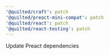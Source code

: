 ```yaml
---
'@quilted/craft': patch
'@quilted/preact-mini-compat': patch
'@quilted/react': patch
'@quilted/react-testing': patch
---
```


Update Preact dependencies

